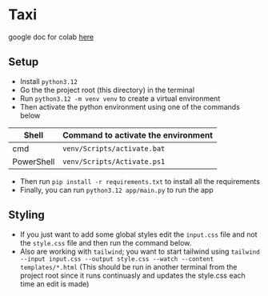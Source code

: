 # Taxi

google doc for colab [here](https://docs.google.com/document/d/16MatLfGRMtWJo0qkBZWX8G26LG9UnQbqBwFqu-p9o4s/edit?usp=sharing)

## Setup

- Install `python3.12` 
- Go the the project root (this directory) in the terminal
- Run `python3.12 -m venv venv` to create a virtual environment
- Then activate the python environment using one of the commands below

| Shell      | Command to activate the environment |
| ---------- | ----------------------------------- |
| cmd        | `venv/Scripts/activate.bat`         |
| PowerShell | `venv/Scripts/Activate.ps1`         |

- Then run `pip install -r requirements.txt` to install all the requirements
- Finally, you can run `python3.12 app/main.py` to run the app

## Styling
- If you just want to add some global styles edit the `input.css` file and not the `style.css` file and then run the command below.
- Also are working with `tailwind`; you want to start tailwind using `tailwind --input input.css --output style.css --watch --content templates/*.html` (This should be run in another terminal from the project root since it runs continuasly and updates the style.css each time an edit is made)